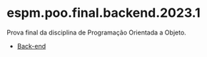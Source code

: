 # espm.poo.final.backend.2023.1
Prova final da disciplina de Programação Orientada a Objeto.

- [Back-end](https://github.com/cauebucci/espm.poo.final.backend.2023.1)
